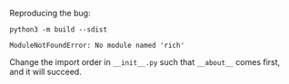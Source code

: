 Reproducing the bug:

```
python3 -m build --sdist
```

```
ModuleNotFoundError: No module named 'rich'
```

Change the import order in `__init__.py` such that `__about__` comes first, and
it will succeed.
